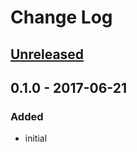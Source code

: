 # Change Log

## [Unreleased]

## 0.1.0 - 2017-06-21
### Added
- initial

[Unreleased]: https://github.com/dm3/asynctest/compare/0.1.0...HEAD
